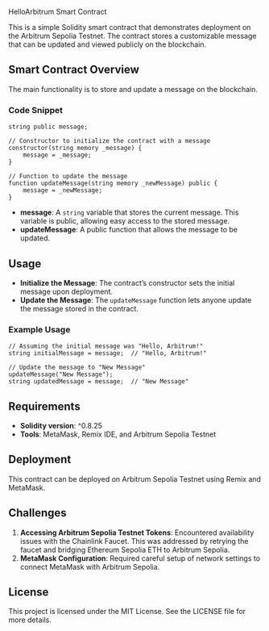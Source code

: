  HelloArbitrum Smart Contract

This is a simple Solidity smart contract that demonstrates deployment on the Arbitrum Sepolia Testnet. The contract stores a customizable message that can be updated and viewed publicly on the blockchain.

## Smart Contract Overview
The main functionality is to store and update a message on the blockchain.

### Code Snippet
```solidity
string public message;

// Constructor to initialize the contract with a message
constructor(string memory _message) {
    message = _message;
}

// Function to update the message
function updateMessage(string memory _newMessage) public {
    message = _newMessage;
}
```
- **message**: A `string` variable that stores the current message. This variable is public, allowing easy access to the stored message.
- **updateMessage**: A public function that allows the message to be updated.

## Usage
- **Initialize the Message**: The contract’s constructor sets the initial message upon deployment.
- **Update the Message**: The `updateMessage` function lets anyone update the message stored in the contract.

### Example Usage
```solidity
// Assuming the initial message was "Hello, Arbitrum!"
string initialMessage = message;  // "Hello, Arbitrum!"

// Update the message to "New Message"
updateMessage("New Message");
string updatedMessage = message;  // "New Message"
```

## Requirements
- **Solidity version**: ^0.8.25
- **Tools**: MetaMask, Remix IDE, and Arbitrum Sepolia Testnet

## Deployment
This contract can be deployed on Arbitrum Sepolia Testnet using Remix and MetaMask.

## Challenges
1. **Accessing Arbitrum Sepolia Testnet Tokens**: Encountered availability issues with the Chainlink Faucet. This was addressed by retrying the faucet and bridging Ethereum Sepolia ETH to Arbitrum Sepolia.
2. **MetaMask Configuration**: Required careful setup of network settings to connect MetaMask with Arbitrum Sepolia.

## License
This project is licensed under the MIT License. See the LICENSE file for more details.

